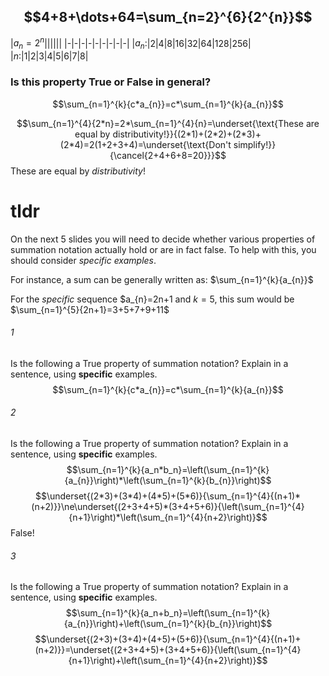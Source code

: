 ## $$4+8+\dots+64=\sum_{n=2}^{6}{2^{n}}$$
|$a_n=2^n$||||||
|-|-|-|-|-|-|-|-|-|
|$a_n$:|2|4|8|16|32|64|128|256|
|$n$:|1|2|3|4|5|6|7|8|

### Is this property True or False in general?
$$\sum_{n=1}^{k}{c*a_{n}}=c*\sum_{n=1}^{k}{a_{n}}$$


$$\sum_{n=1}^{4}{2*n}=2*\sum_{n=1}^{4}{n}=\underset{\text{These are equal by distributivity!}}{(2*1)+(2*2)+(2*3)+(2*4)=2(1+2+3+4)=\underset{\text{Don't simplify!}}{\cancel{2+4+6+8=20}}}$$
These are equal by _distributivity_!





# tldr
On the next 5 slides you will need to decide whether various properties of summation notation actually hold or are in fact false. To help with this, you should consider *specific examples*.

For instance, a sum can be generally written as: $\sum_{n=1}^{k}{a_{n}}$

For the *specific* sequence $a_{n}=2n+1 and $k=5$, this sum would be $\sum_{n=1}^{5}{2n+1}=3+5+7+9+11$

###### 1
Is the following a True property of summation notation? Explain in a sentence, using **specific** examples.
$$\sum_{n=1}^{k}{c*a_{n}}=c*\sum_{n=1}^{k}{a_{n}}$$
###### 2
Is the following a True property of summation notation? Explain in a sentence, using **specific** examples.
$$\sum_{n=1}^{k}{a_n*b_n}=\left(\sum_{n=1}^{k}{a_{n}}\right)*\left(\sum_{n=1}^{k}{b_{n}}\right)$$
$$\underset{(2*3)+(3*4)+(4*5)+(5*6)}{\sum_{n=1}^{4}{(n+1)*(n+2)}}\ne\underset{(2+3+4+5)*(3+4+5+6)}{\left(\sum_{n=1}^{4}{n+1}\right)*\left(\sum_{n=1}^{4}{n+2}\right)}$$
False!

###### 3
Is the following a True property of summation notation? Explain in a sentence, using **specific** examples.
$$\sum_{n=1}^{k}{a_n+b_n}=\left(\sum_{n=1}^{k}{a_{n}}\right)+\left(\sum_{n=1}^{k}{b_{n}}\right)$$
$$\underset{(2+3)+(3+4)+(4+5)+(5+6)}{\sum_{n=1}^{4}{(n+1)+(n+2)}}=\underset{(2+3+4+5)+(3+4+5+6)}{\left(\sum_{n=1}^{4}{n+1}\right)+\left(\sum_{n=1}^{4}{n+2}\right)}$$
